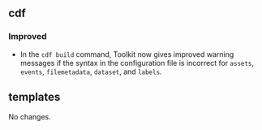 ## cdf 

### Improved

- In the `cdf build` command, Toolkit now gives improved warning
messages if the syntax in the configuration file is incorrect for
`assets`, `events`, `filemetadata`, `dataset`, and `labels`.

## templates

No changes.